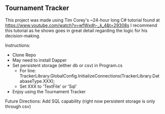 ﻿## Tournament Tracker

This project was made using Tim Corey's ~24-hour long C# tutorial found at https://www.youtube.com/watch?v=wfWxdh-_k_4&t=29308s
I recommend this tutorial as he shows goes in great detail regarding the logic for his decision-making.



Instructions:
* Clone Repo
* May need to install Dapper
* Set persistent storage (either db or csv) in Program.cs 
    * For line: TrackerLibrary.GlobalConfig.InitializeConnections(TrackerLibrary.DatabaseType.XXX);
    * Set XXX to 'TextFile' or 'Sql'
* Enjoy using the Tournament Tracker







Future Directions: Add SQL capability (right now persistent storage is only through csv)